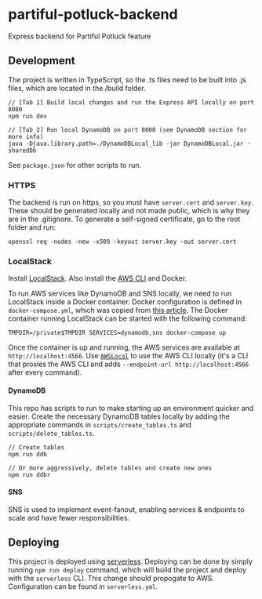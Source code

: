 # partiful-potluck-backend

Express backend for Partiful Potluck feature

## Development

The project is written in TypeScript, so the .ts files need to be built into .js files, which are located in the /build folder.

```
// [Tab 1] Build local changes and run the Express API locally on port 8080
npm run dev

// [Tab 2] Run local DynamoDB on port 8000 (see DynamoDB section for more info)
java -Djava.library.path=./DynamoDBLocal_lib -jar DynamoDBLocal.jar -sharedDb
```

See `package.json` for other scripts to run.

### HTTPS

The backend is run on https, so you must have `server.cert` and `server.key`. These should be generated locally and not made public, which is why they are in the .gitignore. To generate a self-signed certificate, go to the root folder and run:

```
openssl req -nodes -new -x509 -keyout server.key -out server.cert
```

### LocalStack

Install [LocalStack](https://github.com/localstack/localstack). Also install the [AWS CLI](https://docs.aws.amazon.com/amazondynamodb/latest/developerguide/Tools.CLI.html) and Docker.

To run AWS services like DynamoDB and SNS locally, we need to run LocalStack inside a Docker container. Docker configuration is defined in `docker-compose.yml`, which was copied from [this article](https://dzone.com/articles/useful-tools-for-local-development-with-aws-servic). The Docker container running LocalStack can be started with the following command:

```
TMPDIR=/private$TMPDIR SERVICES=dynamodb,sns docker-compose up
```

Once the container is up and running, the AWS services are available at `http://localhost:4566`. Use [`AWSLocal`](https://github.com/localstack/awscli-local) to use the AWS CLI locally (it's a CLI that proxies the AWS CLI and adds `--endpoint-url http://localhost:4566` after every command).

#### DynamoDB

This repo has scripts to run to make starting up an environment quicker and easier. Create the necessary DynamoDB tables locally by adding the appropriate commands in `scripts/create_tables.ts` and `scripts/delete_tables.ts`.

```
// Create tables
npm run ddb

// Or more aggressively, delete tables and create new ones
npm run ddbr
```

#### SNS

SNS is used to implement event-fanout, enabling services & endpoints to scale and have fewer responsibilities.

## Deploying

This project is deployed using [serverless](https://dashboard.serverless.com/tenants/alexchou94/applications/). Deploying can be done by simply running `npm run deploy` command, which will build the project and deploy with the `serverless` CLI. This change should propogate to AWS. Configuration can be found in `serverless.yml`.
